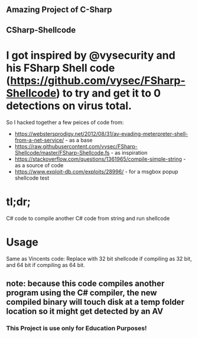 ## Amazing Project of C-Sharp
## CSharp-Shellcode

# I got inspired by @vysecurity and his FSharp Shell code (https://github.com/vysec/FSharp-Shellcode) to try and get it to 0 detections on virus total.

So I hacked together a few peices of code from:
- https://webstersprodigy.net/2012/08/31/av-evading-meterpreter-shell-from-a-net-service/ - as a base
- https://raw.githubusercontent.com/vysec/FSharp-Shellcode/master/FSharp-Shellcode.fs - as inspiration
- https://stackoverflow.com/questions/1361965/compile-simple-string - as a source of code
- https://www.exploit-db.com/exploits/28996/ - for a msgbox popup shellcode test

# tl;dr; 
C# code to compile another C# code from string and run shellcode 

# Usage
Same as Vincents code: Replace with 32 bit shellcode if compiling as 32 bit, and 64 bit if compiling as 64 bit.

## note: because this code compiles another program using the C# compiler, the new compiled binary will touch disk at a temp folder location so it might get detected by an AV

### This Project is use only for Education Purposes! 
